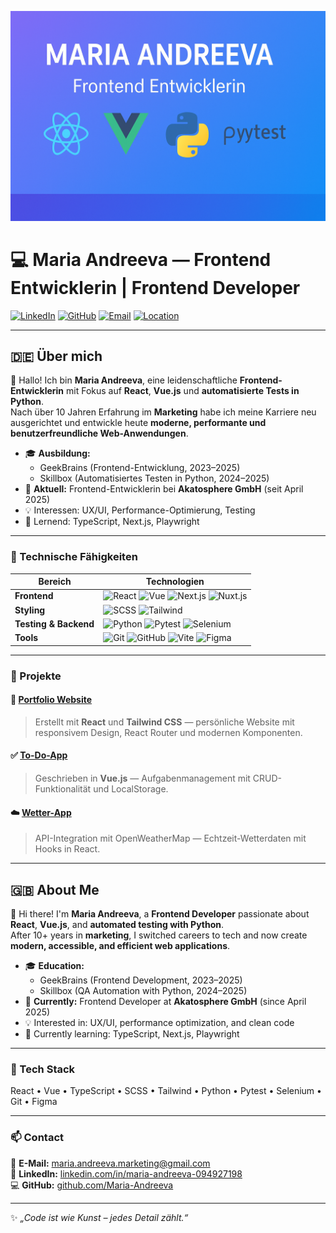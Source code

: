 ![Maria Andreeva Banner](./banner.png)

# 💻 Maria Andreeva — Frontend Entwicklerin | Frontend Developer

[![LinkedIn](https://img.shields.io/badge/LinkedIn-blue?logo=linkedin&logoColor=white)](https://www.linkedin.com/in/maria-andreeva-094927198/)
[![GitHub](https://img.shields.io/badge/GitHub-000?logo=github&logoColor=white)](https://github.com/Maria-Andreeva)
[![Email](https://img.shields.io/badge/Email-maria.andreeva.marketing%40gmail.com-red?logo=gmail&logoColor=white)](mailto:maria.andreeva.marketing@gmail.com)
[![Location](https://img.shields.io/badge/Wehr-🇩🇪-lightgrey)](#)

---

## 🇩🇪 Über mich

👋 Hallo! Ich bin **Maria Andreeva**, eine leidenschaftliche **Frontend-Entwicklerin** mit Fokus auf **React**, **Vue.js** und **automatisierte Tests in Python**.  
Nach über 10 Jahren Erfahrung im **Marketing** habe ich meine Karriere neu ausgerichtet und entwickle heute **moderne, performante und benutzerfreundliche Web-Anwendungen**.

- 🎓 **Ausbildung:**  
  - GeekBrains (Frontend-Entwicklung, 2023–2025)  
  - Skillbox (Automatisiertes Testen in Python, 2024–2025)
- 💼 **Aktuell:** Frontend-Entwicklerin bei **Akatosphere GmbH** (seit April 2025)  
- 💡 Interessen: UX/UI, Performance-Optimierung, Testing  
- 🌱 Lernend: TypeScript, Next.js, Playwright  

---

### 🧠 Technische Fähigkeiten

| Bereich | Technologien |
|----------|---------------|
| **Frontend** | ![React](https://img.shields.io/badge/-React-61DAFB?logo=react&logoColor=black) ![Vue](https://img.shields.io/badge/-Vue.js-4FC08D?logo=vue.js&logoColor=white) ![Next.js](https://img.shields.io/badge/-Next.js-000?logo=next.js) ![Nuxt.js](https://img.shields.io/badge/-Nuxt.js-00DC82?logo=nuxt.js&logoColor=white) |
| **Styling** | ![SCSS](https://img.shields.io/badge/-SCSS-CC6699?logo=sass&logoColor=white) ![Tailwind](https://img.shields.io/badge/-Tailwind_CSS-06B6D4?logo=tailwind-css&logoColor=white) |
| **Testing & Backend** | ![Python](https://img.shields.io/badge/-Python-3776AB?logo=python&logoColor=white) ![Pytest](https://img.shields.io/badge/-Pytest-0A9EDC?logo=pytest&logoColor=white) ![Selenium](https://img.shields.io/badge/-Selenium-43B02A?logo=selenium&logoColor=white) |
| **Tools** | ![Git](https://img.shields.io/badge/-Git-F05032?logo=git&logoColor=white) ![GitHub](https://img.shields.io/badge/-GitHub-181717?logo=github) ![Vite](https://img.shields.io/badge/-Vite-646CFF?logo=vite&logoColor=white) ![Figma](https://img.shields.io/badge/-Figma-F24E1E?logo=figma&logoColor=white) |

---

### 💼 Projekte

#### 🧩 [Portfolio Website](#)
> Erstellt mit **React** und **Tailwind CSS** — persönliche Website mit responsivem Design, React Router und modernen Komponenten.

#### ✅ [To-Do-App](#)
> Geschrieben in **Vue.js** — Aufgabenmanagement mit CRUD-Funktionalität und LocalStorage.

#### ☁️ [Wetter-App](#)
> API-Integration mit OpenWeatherMap — Echtzeit-Wetterdaten mit Hooks in React.

---

## 🇬🇧 About Me

👋 Hi there! I'm **Maria Andreeva**, a **Frontend Developer** passionate about **React**, **Vue.js**, and **automated testing with Python**.  
After 10+ years in **marketing**, I switched careers to tech and now create **modern, accessible, and efficient web applications**.

- 🎓 **Education:**  
  - GeekBrains (Frontend Development, 2023–2025)  
  - Skillbox (QA Automation with Python, 2024–2025)
- 💼 **Currently:** Frontend Developer at **Akatosphere GmbH** (since April 2025)  
- 💡 Interested in: UX/UI, performance optimization, and clean code  
- 🌱 Currently learning: TypeScript, Next.js, Playwright  

---

### 🧠 Tech Stack

React • Vue • TypeScript • SCSS • Tailwind • Python • Pytest • Selenium • Git • Figma

---

### 📫 Contact

📧 **E-Mail:** [maria.andreeva.marketing@gmail.com](mailto:maria.andreeva.marketing@gmail.com)  
💼 **LinkedIn:** [linkedin.com/in/maria-andreeva-094927198](https://www.linkedin.com/in/maria-andreeva-094927198/)  
💻 **GitHub:** [github.com/Maria-Andreeva](https://github.com/Maria-Andreeva)

---

✨ _„Code ist wie Kunst – jedes Detail zählt.“_

